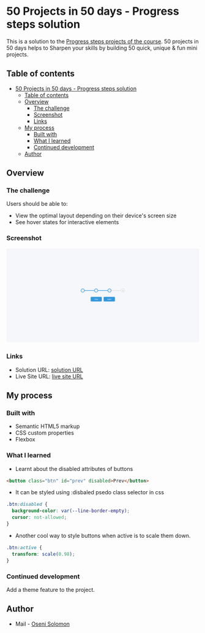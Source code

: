 # 50 Projects in 50 days - Progress steps solution

This is a solution to the [Progress steps projects of the course](https://www.udemy.com/course/50-projects-50-days/). 50 projects in 50 days helps to Sharpen your skills by building 50 quick, unique & fun mini projects.

## Table of contents

- [50 Projects in 50 days - Progress steps solution](#50-projects-in-50-days---progress-steps-solution)
  - [Table of contents](#table-of-contents)
  - [Overview](#overview)
    - [The challenge](#the-challenge)
    - [Screenshot](#screenshot)
    - [Links](#links)
  - [My process](#my-process)
    - [Built with](#built-with)
    - [What I learned](#what-i-learned)
    - [Continued development](#continued-development)
  - [Author](#author)

## Overview

### The challenge

Users should be able to:

- View the optimal layout depending on their device's screen size
- See hover states for interactive elements

### Screenshot

![Destop Site Preview](screenshot.png)

### Links

- Solution URL: [solution URL](https://github.com/SoloLere/50-projects-in-50-days.git)
- Live Site URL: [live site URL](#)

## My process

### Built with

- Semantic HTML5 markup
- CSS custom properties
- Flexbox

### What I learned

- Learnt about the disabled attributes of buttons

```html
<button class="btn" id="prev" disabled>Prev</button>
```

- It can be styled using :disbaled psedo class selector in css

```css
.btn:disabled {
  background-color: var(--line-border-empty);
  cursor: not-allowed;
}
```

- Another cool way to style buttons when active is to scale them down.

```css
.btn:active {
  transform: scale(0.98);
}
```

### Continued development

Add a theme feature to the project.

## Author

- Mail - [Oseni Solomon](jnrolalere@gmail.com)

